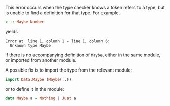 This error occurs when the type checker knows a token refers to a type, but is unable to find a definition for that type. For example,

```purs
x :: Maybe Number
```

yields

```
Error at  line 1, column 1 - line 1, column 6:
  Unknown type Maybe
```

if there is no accompanying definition of `Maybe`, either in the same module, or imported from another module.

A possible fix is to import the type from the relevant module:

```purs
import Data.Maybe (Maybe(..))
```

or to define it in the module:

```purs
data Maybe a = Nothing | Just a
```

